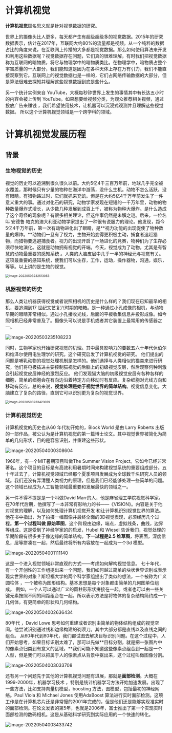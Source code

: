 # 计算机视觉

**计算机视觉**顾名思义就是针对视觉数据的研究。

世界上的摄像头比人更多，每天都产生有超级超级多的视觉数据。2015年的研究数据表示，估计在2017年，互联网大约80%的流量都是视频。从一个纯粹的数据占比的角度来说，在互联网上传播的大多都是视觉数据。那么如何使用算法来开发和利用这些数据呢？视觉数据存在问题，它们真的很难理解，有时我们把视觉数据称为互联网的暗物质，将它与物理学中的暗物质类比。在物理学中，暗物质占整个宇宙质量的一大部分，我们能知道是因为在各种天体上存在万有引力，我们不能直接观察到它。互联网上的视觉数据也是一样的，它们占网络传输数据的大部分，但是算法很难去探知并理解这些视觉数据到底是些什么。

另一个统计实例来自 YouTube，大概每秒钟世界上发生的事情其中有长达五小时的内容会被上传到 YouTube。如果想要给视频分类，为观众推荐相关视频，通过投放广告来赚钱 ，我们希望使用技术，让机器可以沉浸式观测并且理解这些视觉数据。
所以这个计算机视觉领域是一个跨学科的领域。

# 计算机视觉发展历程

## 背景

### 生物视觉的历史

视觉的历史可以追溯到很久很久以前。大约5亿4千三百万年前，地球几乎完全被水覆盖，那时候只有少量的物种在海洋中游荡，没什么生机。动物不怎么活跃，没有眼睛。有猎物路过时，它们就抓来充饥。但是在大约5亿4千万年前发生了一件意义重大的事。通过对化石的研究，动物学家发现在短短的一千万年里，动物的物种数量爆炸式增长，从少数几种发展到成百上千，被称为物种大爆炸。是什么造成了这个奇怪的现象呢？有很多相关理论，但这件事仍然是未解之谜。后来，一位名叫 安德鲁 帕克的澳大利亚动物学家提出了一种很有说服力的理论。他发现，距今5亿4千万年前，第一次有动物进化出了眼睛，是**视力功能的出现促使了物种数量的爆炸。**动物们一旦有了视力，生物开始变得更积极主动，捕食者追赶猎物，而猎物要逃避捕食者。视力的出现开启了一场进化的竞赛，物种们为了生存必须尽快地演化。这就是动物拥有视觉的开端。今天，视觉成为了动物，尤其是有智慧的动物最重要的感知系统 。人类的大脑皮层中几乎一半的神经元与视觉有关。这项最重要的感知系统，使我们可以生存，工作，运动，操作器物，沟通，娱乐，等等。以上讲的是生物的视觉。

<img src="https://raw.githubusercontent.com/verfallen/cs231n-2017-notes/main/img/image-20220503232513053.png" alt="image-20220503232513053" style="zoom: 67%;" />

### 机器视觉的历史

那么人类让机器获得视觉或者说照相机的历史是什么样的？我们现在已知最早的相机，要追溯到17 世纪文艺复兴时期的暗箱。是一种通过小孔成像的相机，与动物早期的眼睛非常相似。通过小孔接收光线，后面的平板收集信息并投影成像。如今照相机已经非常普及了。摄像头可以说是手机或者其它装置上最常用的传感器之一。

![image-20220503235108223](https://raw.githubusercontent.com/verfallen/cs231n-2017-notes/main/img/image-20220503235108223.png)

同时，生物学家也开始研究视觉的机理。其中最具影响力的要数五六十年代休伯尔和维泽尔使用电生理学的研究。这个研究启发了计算机视觉的研究。
他们提出的问题是哺乳动物的视觉处理机制是怎样的。他们选择与人类相似的猫类来进行研究，他们将电极插进主要控制猫视觉的后脑上的初级视觉皮层，然后观察何种刺激会引起视觉皮层神经的激烈反应。
他们发现猫大脑的初级视觉皮层有各种各样的细胞，简单的细胞会在有向边沿着特定方向移动时有反应。复杂细胞对光线方向和移动有反应。总的来说，**视觉处理是始于视觉世界的简单结构**。视觉信息变化，大脑建立了复杂的路径，直到它可以识别更为复杂的视觉世界。

<img src="https://raw.githubusercontent.com/verfallen/cs231n-2017-notes/main/img/image-20220503233423079.png" alt="image-20220503233423079" style="zoom:67%;" />

### 计算机视觉历史

计算机视觉的历史也从60 年代初开始的，Block World 是由 Larry Roberts 出版的一部作品，被公认为是计算机视觉的第一篇博士论文。其中视觉世界被简化为简单的几何形状，目的是容易识别，并重建这些形状。

![image-20220504000308604](https://raw.githubusercontent.com/verfallen/cs231n-2017-notes/main/img/image-20220504000308604.png)

1966年，有一个MIT暑期项目叫做The Summer Vision Project。它如今已经非常著名。这个项目的目标是有高效利用暑期时间来构建视觉系统的重要组成部分。五十年过去了，计算机视觉领域已经那个夏季项目发展成为全球数千名研究人员的领域。我们还没有弄清楚人类视力的原理，但是我们已经能够处理一些简单的问题。这个领域已经成为人工智能领域最重要和发展最快的领域之一。

另一件不得不提是是一个叫做David Marr的人，他是麻省理工学院视觉科学家。在70年代后期，他撰写了一本非常有影响力的书——《VISION》。内容是关于他对视觉的理解，以及如何处理计算机视觉开发 和让计算机识别视觉世界的算法。他在书中指出，为了拍摄一幅图像并最终全面的3D视觉表现，必须经历几个过程。**第一个过程叫做 原始草图**，这个阶段由边缘，端点，虚拟线条，曲线，边界等组成。这是受到了神经学家的的启发，Hubel 和 Wiesel 告诉我们，视觉处理的早期阶段有很多关于像边缘的简单结构。**下一过程是2.5 维草图**，将表面，深度信息，层等拼凑在一起，然后最终将所有内容放在一起成为一个3d 模型。

![image-20220504001111140](https://raw.githubusercontent.com/verfallen/cs231n-2017-notes/main/img/image-20220504001111140.png)

这是一个进入视觉领域非常直观的方式——考虑如何解构视觉信息。
七十年代，有一个开创性的工作组提出来一个问题，我们如何越过简单的块状世界识别或表示现实世界的对象？斯坦福大学的两个科学家组提出了类似的想法，一个被称为广义圆柱体 ，一个被称为图形结构。基本思想是每个对象都由简单的几何图单位组成。
例如，一个人可以通过广义的圆柱形形状拼接在一起。或者也可以由一些关键元素按照不同的间距组合在一起。所以表示方法是将物体的复杂结构简约成一个几何体，有更简单的形状和几何结构。

![image-20220504002636434](https://raw.githubusercontent.com/verfallen/cs231n-2017-notes/main/img/image-20220504002636434.png)

80年代 ，David Lowe 思考如何重建或者识别由简单的物体结构组成的视觉空间。他尝试识别通过线和边缘构建的剃须刀。其中大部分都是直线以及直线之间的组合。
从60年代到80年代，我们都试图去解决目标识别问题。在这个过程中，人们开始思考，如果目标识别太难了，那可以先做**目标分割，就是把一张图片中的像素点归类到有意义的区域，**我们可能不知道这些像素点组合到一起是一个人型，但是我们可以把属于人的像素点从背景中抠出来，这个过程叫做图像分割。

![image-20220504003033708](https://raw.githubusercontent.com/verfallen/cs231n-2017-notes/main/img/image-20220504003033708.png)

还有另一个问题先于其他的计算机视觉问题有进展，那就是**面部检测**。大概在 1999-2000年，机器学习技术 ，特别是统计机器学习方法开始加速发展。出现了一些方法，比如支持向量机模型，boosting 方法，图模型，包括最初的神经网络。Paul Viola 和 Michael Jones 使用AdaBoost 算法进行实时面部检测。这项工作是在计算机芯片还是非常慢的2001年完成的，但是他们还是能够实现准实时的面部检测。在论文发表的第5年，也就是2006年，富士推出了第一个实现实时面部检测的数码相机。这是从基础科学研究到实际应用的一个快速的转化。

![image-20220504003433742](https://raw.githubusercontent.com/verfallen/cs231n-2017-notes/main/img/image-20220504003433742.png)

